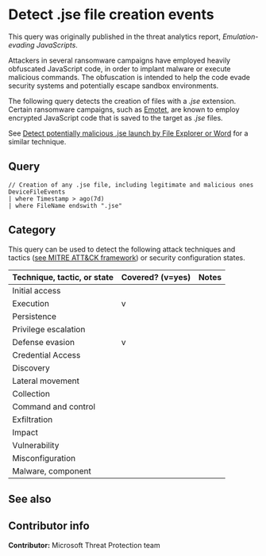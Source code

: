# Detect .jse file creation events

This query was originally published in the threat analytics report, *Emulation-evading JavaScripts*.

Attackers in several ransomware campaigns have employed heavily obfuscated JavaScript code, in order to implant malware or execute malicious commands. The obfuscation is intended to help the code evade security systems and potentially escape sandbox environments.

The following query detects the creation of files with a *.jse* extension. Certain ransomware campaigns, such as [Emotet](https://www.microsoft.com/security/blog/2017/11/06/mitigating-and-eliminating-info-stealing-qakbot-and-emotet-in-corporate-networks/), are known to employ encrypted JavaScript code that is saved to the target as *.jse* files.

See [Detect potentially malicious .jse launch by File Explorer or Word](../Execution/jse-launched-by-word.md) for a similar technique.

## Query

```Kusto
​// Creation of any .jse file, including legitimate and malicious ones 
DeviceFileEvents 
| where Timestamp > ago(7d)
| where FileName endswith ".jse"
```

## Category

This query can be used to detect the following attack techniques and tactics ([see MITRE ATT&CK framework](https://attack.mitre.org/)) or security configuration states.

| Technique, tactic, or state | Covered? (v=yes) | Notes |
|-|-|-|
| Initial access |  |  |
| Execution | v |  |
| Persistence |  |  |
| Privilege escalation |  |  |
| Defense evasion | v |  |
| Credential Access |  |  |
| Discovery |  |  |
| Lateral movement |  |  |
| Collection |  |  |
| Command and control |  |  |
| Exfiltration |  |  |
| Impact |  |  |
| Vulnerability |  |  |
| Misconfiguration |  |  |
| Malware, component |  |  |

## See also

## Contributor info

**Contributor:** Microsoft Threat Protection team
